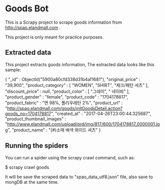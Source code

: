 # Goods Bot

This is a Scrapy project to scrape goods information from http://spao.elandmall.com .

This project is only meant for practice purposes.

## Extracted data

This project extracts goods information, The extracted data looks like this sample:

{
    "_id" : ObjectId("5900a80cfd338d31b4af1681"),
    "original_price" : "39,900",
    "product_category" : [ 
        "WOMEN", 
        "SHIRT", 
        "체크/패턴 셔츠"
    ],
    "discount_price" : null,
    "product_color" : [ 
        "그레이", 
        " 네이비"
    ],
    "product_gender" : "female",
    "product_code" : "1704178817",
    "product_fabric" : "면 98%, 폴리우레탄 2%",
    "product_url" : "http://spao.elandmall.com/goods/initGoodsDetail.action?goods_no=1704178817",
    "created_at" : "2017-04-26T23:00:44.325687",
    "product_thumbnail_images" : "http://www.elandmall.com/upload/prd/img/817/600/1704178817_0000001.jpg",
    "product_name" : "(#)소매 배색 와이드 셔츠"
}

## Running the spiders

You can run a spider using the scrapy crawl command, such as:

$ scrapy crawl goods

It will be save the scraped data to "spao_data_utf8.json" file, also save to mongDB at the same time.

